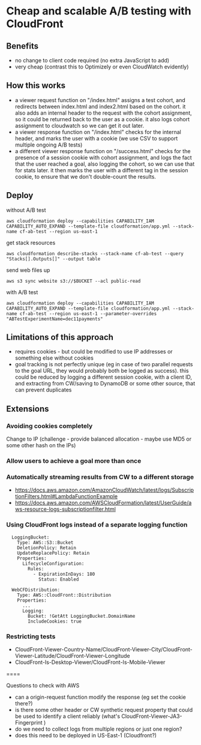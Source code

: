 # Cheap and scalable A/B testing with CloudFront


## Benefits

- no change to client code required (no extra JavaScript to add)
- very cheap (contrast this to Optimizely or even CloudWatch evidently)

## How this works

- a viewer request function on "/index.html" assigns a test cohort, and redirects between index.html and index2.html based on the cohort. it also adds an internal header to the request with the cohort assignment, so it could be returned back to the user as a cookie. it also logs cohort assignment to cloudwatch so we can get it out later.
- a viewer response function on "/index.html" checks for the internal header, and marks the user with a cookie (we use CSV to support multiple ongoing A/B tests)
- a different viewer response function on "/success.html" checks for the presence of a session cookie with cohort assignment, and logs the fact that the user reached a goal, also logging the cohort, so we can use that for stats later. it then marks the user with a different tag in the session cookie, to ensure that we don't double-count the results.

## Deploy

without A/B test

```
aws cloudformation deploy --capabilities CAPABILITY_IAM CAPABILITY_AUTO_EXPAND --template-file cloudformation/app.yml --stack-name cf-ab-test --region us-east-1
```

get stack resources

```
aws cloudformation describe-stacks --stack-name cf-ab-test --query "Stacks[].Outputs[]" --output table
```

send web files up

```
aws s3 sync website s3://$BUCKET --acl public-read
```

with A/B test

```
aws cloudformation deploy --capabilities CAPABILITY_IAM CAPABILITY_AUTO_EXPAND --template-file cloudformation/app.yml --stack-name cf-ab-test --region us-east-1 --parameter-overrides "ABTestExperimentName=dec11payments"
```

## Limitations of this approach

- requires cookies - but could be modified to use IP addresses or something else without cookies
- goal tracking is not perfectly unique (eg in case of two parallel requests to the goal URL, they would probably both be logged as success). this could be reduced by logging a different session cookie, with a client ID, and extracting from CW/saving to DynamoDB or some other source, that can prevent duplicates

## Extensions

### Avoiding cookies completely

Change to IP (challenge - provide balanced allocation - maybe use MD5 or some other hash on the IPs)

### Allow users to achieve a goal more than once
### Automatically streaming results from CW to a different storage

- https://docs.aws.amazon.com/AmazonCloudWatch/latest/logs/SubscriptionFilters.html#LambdaFunctionExample
- https://docs.aws.amazon.com/AWSCloudFormation/latest/UserGuide/aws-resource-logs-subscriptionfilter.html 

### Using CloudFront logs instead of a separate logging function

```
  LoggingBucket:
    Type: AWS::S3::Bucket
    DeletionPolicy: Retain
    UpdateReplacePolicy: Retain
    Properties:
      LifecycleConfiguration:
        Rules:
          - ExpirationInDays: 180
            Status: Enabled

  WebCFDistribution:
    Type: AWS::CloudFront::Distribution
    Properties:
      ...
      Logging:
        Bucket: !GetAtt LoggingBucket.DomainName
        IncludeCookies: true
```

### Restricting tests 

- CloudFront-Viewer-Country-Name/CloudFront-Viewer-City/CloudFront-Viewer-Latitude/CloudFront-Viewer-Longitude
- CloudFront-Is-Desktop-Viewer/CloudFront-Is-Mobile-Viewer 

====

Questions to check with AWS

- can a origin-request function modify the response (eg set the cookie there?)
- is there some other header or CW synthetic request property that could be used to identify a client reliably (what's CloudFront-Viewer-JA3-Fingerprint )
- do we need to collect logs from multiple regions or just one region?
- does this need to be deployed in US-East-1 (Cloudfront?)
